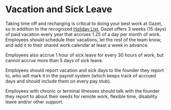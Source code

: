 # Vacation and Sick Leave

Taking time off and recharging is critical to doing your best work at Gazet, so in addition to the recognized [Holiday List](https://github.com/Gazet/handbook/blob/master/Benefits%20and%20Perks/Holiday%20List.md), Gazet offers 3 weeks (15 days) of paid vacation every year that accrues 1.25 of a day per month of work. Employees should schedule their vacations, let the rest of the team know, and add it to their shared work calendar at least a week in advance.

Employees also accrue 1 hour of sick leave for every 30 hours of work, but cannot accrue more than 5 days of sick leave.

Employees should report vacation and sick days to the founder they report to, who will mark it in the payroll system (which keeps track of accrued days and should include them on every pay stub).

Employees with chronic or terminal illnesses should talk with the founder they report to about their needs for remote work, flexible time, disability leave and/or other support.
